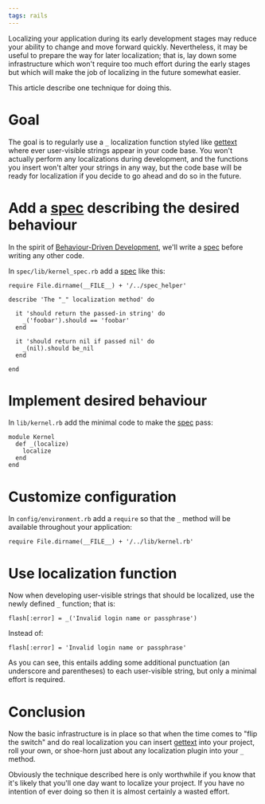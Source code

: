 ```yaml
---
tags: rails
---
```


Localizing your application during its early development stages may reduce your ability to change and move forward quickly. Nevertheless, it may be useful to prepare the way for later localization; that is, lay down some infrastructure which won't require too much effort during the early stages but which will make the job of localizing in the future somewhat easier.

This article describe one technique for doing this.

# Goal

The goal is to regularly use a `_` localization function styled like [gettext](/wiki/gettext) where ever user-visible strings appear in your code base. You won't actually perform any localizations during development, and the functions you insert won't alter your strings in any way, but the code base will be ready for localization if you decide to go ahead and do so in the future.

# Add a [spec](/wiki/spec) describing the desired behaviour

In the spirit of [Behaviour-Driven Development](/wiki/Behaviour-Driven_Development), we'll write a [spec](/wiki/spec) before writing any other code.

In `spec/lib/kernel_spec.rb` add a [spec](/wiki/spec) like this:

    require File.dirname(__FILE__) + '/../spec_helper'

    describe 'The "_" localization method' do
      
      it 'should return the passed-in string' do
        _('foobar').should == 'foobar'
      end
      
      it 'should return nil if passed nil' do
        _(nil).should be_nil
      end
      
    end

# Implement desired behaviour

In `lib/kernel.rb` add the minimal code to make the [spec](/wiki/spec) pass:

    module Kernel
      def _(localize)
        localize
      end
    end

# Customize configuration

In `config/environment.rb` add a `require` so that the `_` method will be available throughout your application:

    require File.dirname(__FILE__) + '/../lib/kernel.rb'

# Use localization function

Now when developing user-visible strings that should be localized, use the newly defined `_` function; that is:

    flash[:error] = _('Invalid login name or passphrase')

Instead of:

    flash[:error] = 'Invalid login name or passphrase'

As you can see, this entails adding some additional punctuation (an underscore and parentheses) to each user-visible string, but only a minimal effort is required.

# Conclusion

Now the basic infrastructure is in place so that when the time comes to "flip the switch" and do real localization you can insert [gettext](/wiki/gettext) into your project, roll your own, or shoe-horn just about any localization plugin into your `_` method.

Obviously the technique described here is only worthwhile if you know that it's likely that you'll one day want to localize your project. If you have no intention of ever doing so then it is almost certainly a wasted effort.
